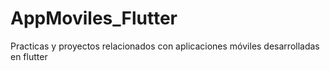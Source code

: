 # AppMoviles_Flutter
Practicas y proyectos relacionados con aplicaciones móviles desarrolladas en flutter
